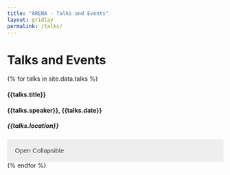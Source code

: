 ```yaml
---
title: "ARENA - Talks and Events"
layout: gridlay
permalink: /talks/
---
```


<style>
 /* Style the button that is used to open and close the collapsible content */
.collapsible {
  background-color: #eee;
  color: #444;
  cursor: pointer;
  padding: 18px;
  width: 100%;
  border: none;
  text-align: left;
  outline: none;
  font-size: 15px;
}

/* Add a background color to the button if it is clicked on (add the .active class with JS), and when you move the mouse over it (hover) */
.active, .collapsible:hover {
  background-color: #ccc;
}

/* Style the collapsible content. Note: hidden by default */
.content {
  padding: 0 18px;
  display: none;
  overflow: hidden;
  background-color: #f1f1f1;
} 
</style>

# Talks and Events

<div>
  {% for talks in site.data.talks %}
  <h4><b>{{talks.title}}</b></h4>
  <h4>{{talks.speaker}},  {{talks.date}}</h4>
  <h5> {{talks.location}} </h5>
  <button type="button" class="collapsible"> Open Collapsible </button>
  <div class="content">
    <p> {{talks.abstract}} </p>
  </div>
  {% endfor %}
  </div>
</div>
